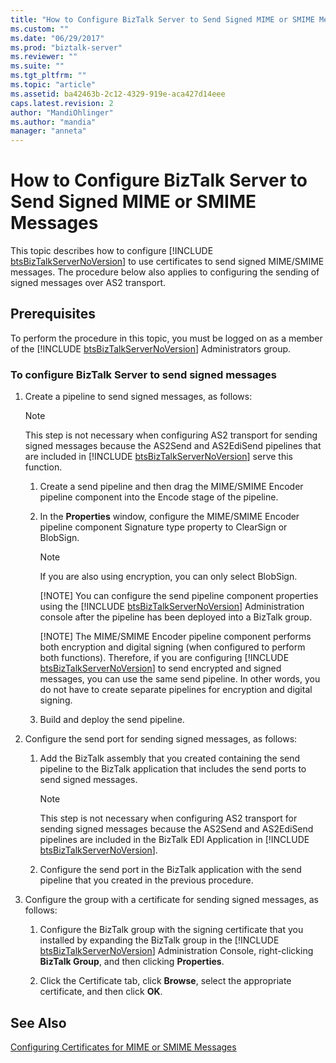 ```yaml
---
title: "How to Configure BizTalk Server to Send Signed MIME or SMIME Messages | Microsoft Docs"
ms.custom: ""
ms.date: "06/29/2017"
ms.prod: "biztalk-server"
ms.reviewer: ""
ms.suite: ""
ms.tgt_pltfrm: ""
ms.topic: "article"
ms.assetid: ba42463b-2c12-4329-919e-aca427d14eee
caps.latest.revision: 2
author: "MandiOhlinger"
ms.author: "mandia"
manager: "anneta"
---
```

# How to Configure BizTalk Server to Send Signed MIME or SMIME Messages
This topic describes how to configure [!INCLUDE [btsBizTalkServerNoVersion](../includes/btsbiztalkservernoversion-md.md)] to use certificates to send signed MIME/SMIME messages. The procedure below also applies to configuring the sending of signed messages over AS2 transport.  
  
## Prerequisites  
 To perform the procedure in this topic, you must be logged on as a member of the [!INCLUDE [btsBizTalkServerNoVersion](../includes/btsbiztalkservernoversion-md.md)] Administrators group.  
  
### To configure BizTalk Server to send signed messages  
  
1. Create a pipeline to send signed messages, as follows:  
  
   > [!NOTE]
   >  This step is not necessary when configuring AS2 transport for sending signed messages because the AS2Send and AS2EdiSend pipelines that are included in [!INCLUDE [btsBizTalkServerNoVersion](../includes/btsbiztalkservernoversion-md.md)] serve this function.  
  
   1. Create a send pipeline and then drag the MIME/SMIME Encoder pipeline component into the Encode stage of the pipeline.  
  
   2. In the **Properties** window, configure the MIME/SMIME Encoder pipeline component Signature type property to ClearSign or BlobSign.  
  
      > [!NOTE]
      >  If you are also using encryption, you can only select BlobSign.  
      > 
      > [!NOTE]
      >  You can configure the send pipeline component properties using the [!INCLUDE [btsBizTalkServerNoVersion](../includes/btsbiztalkservernoversion-md.md)] Administration console after the pipeline has been deployed into a BizTalk group.  
      > 
      > [!NOTE]
      >  The MIME/SMIME Encoder pipeline component performs both encryption and digital signing (when configured to perform both functions). Therefore, if you are configuring [!INCLUDE [btsBizTalkServerNoVersion](../includes/btsbiztalkservernoversion-md.md)] to send encrypted and signed messages, you can use the same send pipeline. In other words, you do not have to create separate pipelines for encryption and digital signing.  
  
   3. Build and deploy the send pipeline.  
  
2. Configure the send port for sending signed messages, as follows:  
  
   1. Add the BizTalk assembly that you created containing the send pipeline to the BizTalk application that includes the send ports to send signed messages.  
  
      > [!NOTE]
      >  This step is not necessary when configuring AS2 transport for sending signed messages because the AS2Send and AS2EdiSend pipelines are included in the BizTalk EDI Application in [!INCLUDE [btsBizTalkServerNoVersion](../includes/btsbiztalkservernoversion-md.md)].  
  
   2. Configure the send port in the BizTalk application with the send pipeline that you created in the previous procedure.  
  
3. Configure the group with a certificate for sending signed messages, as follows:  
  
   1. Configure the BizTalk group with the signing certificate that you installed by expanding the BizTalk group in the [!INCLUDE [btsBizTalkServerNoVersion](../includes/btsbiztalkservernoversion-md.md)] Administration Console, right-clicking <strong>BizTalk Group</strong>, and then clicking <strong>Properties</strong>.  
  
   2. Click the Certificate tab, click **Browse**, select the appropriate certificate, and then click **OK**.  
  
## See Also  
 [Configuring Certificates for MIME or SMIME Messages](../technical-guides/configuring-certificates-for-mime-or-smime-messages.md)